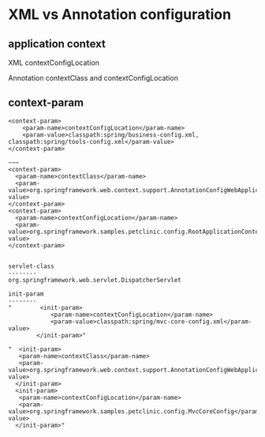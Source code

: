 XML vs Annotation configuration
===============================
application context
----
XML
contextConfigLocation

Annotation
contextClass and contextConfigLocation

context-param
--------

~~~~
<context-param>
    <param-name>contextConfigLocation</param-name>
    <param-value>classpath:spring/business-config.xml, classpath:spring/tools-config.xml</param-value>
</context-param>

~~~
<context-param>
  <param-name>contextClass</param-name>
  <param-value>org.springframework.web.context.support.AnnotationConfigWebApplicationContext</param-value>
</context-param>
<context-param>
  <param-name>contextConfigLocation</param-name>
  <param-value>org.springframework.samples.petclinic.config.RootApplicationContextConfig</param-value>
</context-param>


servlet-class
--------
org.springframework.web.servlet.DispatcherServlet

init-param
--------
"        <init-param>
            <param-name>contextConfigLocation</param-name>
            <param-value>classpath:spring/mvc-core-config.xml</param-value>
        </init-param>"

"  <init-param>
   <param-name>contextClass</param-name>
   <param-value>org.springframework.web.context.support.AnnotationConfigWebApplicationContext</param-value>
  </init-param>
  <init-param>
   <param-name>contextConfigLocation</param-name>
   <param-value>org.springframework.samples.petclinic.config.MvcCoreConfig</param-value>
  </init-param>"
